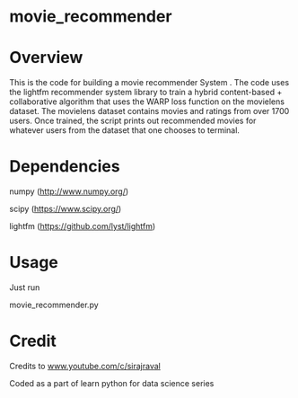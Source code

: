 # movie_recommender

# Overview

This is the code for building a movie recommender System . The code uses the lightfm recommender system library to train a hybrid content-based + collaborative algorithm that uses the WARP loss function on the movielens dataset. The movielens dataset contains movies and ratings from over 1700 users. Once trained, the script prints out recommended movies for whatever users from the dataset that one chooses to terminal.

# Dependencies

numpy (http://www.numpy.org/)

scipy (https://www.scipy.org/)

lightfm (https://github.com/lyst/lightfm)

# Usage
Just run

movie_recommender.py

# Credit
Credits to www.youtube.com/c/sirajraval

Coded as a part of learn python for data science series
